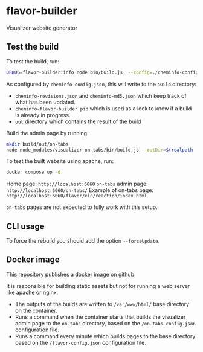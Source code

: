 # flavor-builder

Visualizer website generator

## Test the build

To test the build, run:

```bash
DEBUG=flavor-builder:info node bin/build.js  --config=./cheminfo-config.json
```

As configured by `cheminfo-config.json`, this will write to the `build` directory:

- `cheminfo-revisions.json` and `cheminfo-md5.json` which keep track of what has been updated.
- `cheminfo-flavor-builder.pid` which is used as a lock to know if a build is already in progress.
- `out` directory which contains the result of the build

Build the admin page by running:

```bash
mkdir build/out/on-tabs
node node_modules/visualizer-on-tabs/bin/build.js --outDir=$(realpath ./build/out/on-tabs/) --config=$(realpath ./on-tabs-config.json)
```

To test the built website using apache, run:

```bash
docker compose up -d
```

Home page: `http://localhost:6060`
`on-tabs` admin page: `http://localhost:6060/on-tabs/`
Example of on-tabs page: `http://localhost:6060/flavor/eln/reaction/index.html`

`on-tabs` pages are not expected to fully work with this setup.

## CLI usage

To force the rebuild you should add the option `--forceUpdate`.

## Docker image

This repository publishes a docker image on github.

It is responsible for building static assets but not for running a web server like apache or nginx.

- The outputs of the builds are written to `/var/www/html/` base directory on the container.
- Runs a command when the container starts that builds the visualizer admin page to the `on-tabs` directory, based on the `/on-tabs-config.json` configuration file.
- Runs a command every minute which builds pages to the base directory based on the `/flavor-config.json` configuration file.
